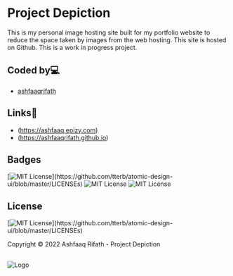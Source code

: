 # Project Depiction

This is my personal image hosting site built for my portfolio website to reduce the space taken by images from the web hosting. This site is hosted on Github. This is a work in progress project.


## Coded by💻

- [ashfaaqrifath](https://github.com/ashfaaqrifath/)

## Links🔗

- (https://ashfaaq.epizy.com)
- (https://ashfaaqrifath.github.io)


## Badges

[![MIT License](https://img.shields.io/apm/l/atomic-design-ui.svg?)](https://github.com/tterb/atomic-design-ui/blob/master/LICENSEs)
![MIT License](https://img.shields.io/github/followers/ashfaaqrifath?style=social)
![MIT License](https://img.shields.io/github/stars/ashfaaqrifath/Password-Manager?style=social)

## License

[![MIT License](https://img.shields.io/apm/l/atomic-design-ui.svg?)](https://github.com/tterb/atomic-design-ui/blob/master/LICENSEs)

Copyright © 2022 Ashfaaq Rifath - Project Depiction
##
![Logo](https://ashfaaqrifath.github.io/aq%20logo.png)
